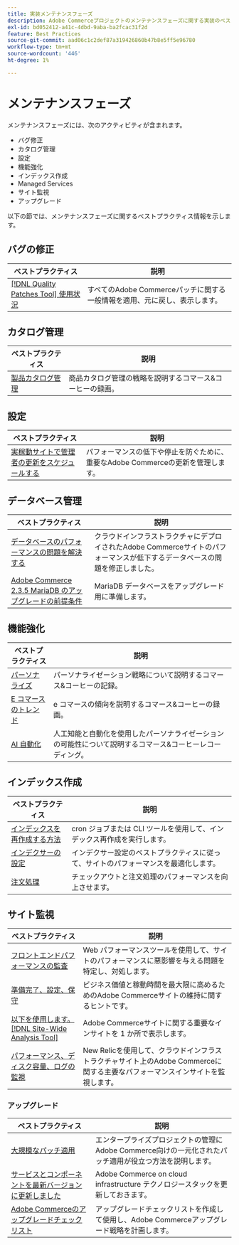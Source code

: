 ```yaml
---
title: 実装メンテナンスフェーズ
description: Adobe Commerceプロジェクトのメンテナンスフェーズに関する実装のベストプラクティスについて説明します。
exl-id: bd052412-a41c-4dbd-9aba-ba2fcac31f2d
feature: Best Practices
source-git-commit: aad06c1c2def87a319426860b47b8e5ff5e96780
workflow-type: tm+mt
source-wordcount: '446'
ht-degree: 1%

---
```


# メンテナンスフェーズ

メンテナンスフェーズには、次のアクティビティが含まれます。

- バグ修正
- カタログ管理
- 設定
- 機能強化
- インデックス作成
- Managed Services
- サイト監視
- アップグレード

以下の節では、メンテナンスフェーズに関するベストプラクティス情報を示します。

## バグの修正

| ベストプラクティス | 説明 |
|-----------------------------------------------------------------------------------|-------------------------------------------------------------------------------|
| [[!DNL Quality Patches Tool] 使用状況](../../../tools/quality-patches-tool/usage.md) | すべてのAdobe Commerceパッチに関する一般情報を適用、元に戻し、表示します。 |

## カタログ管理

| ベストプラクティス | 説明 |
|------------------------------------------------------------------------------------------------------------------------------------------------------------------|--------------------------------------------------------------------------------------|
| [製品カタログ管理](https://www.gotostage.com/channel/fca90f7960be436f9b849215d9e06026/recording/2eea2782fc874047a020391000519f8b/watch?source=CHANNEL) | 商品カタログ管理の戦略を説明するコマース&amp;コーヒーの録画。 |

## 設定

| ベストプラクティス | 説明 |
|-------------------------------------------------------------------------------------------|------------------------------------------------------------------------------------|
| [実稼動サイトで管理者の更新をスケジュールする](scheduling-admin-updates-in-production.md) | パフォーマンスの低下や停止を防ぐために、重要なAdobe Commerceの更新を管理します。 |

## データベース管理

| ベストプラクティス | 説明 |
|----------------------------------------------------------------------------------------------------------|-----------------------------------------------------------------------------------------------------|
| [データベースのパフォーマンスの問題を解決&#x200B;する](resolve-database-performance-issues.md) | クラウドインフラストラクチャにデプロイされたAdobe Commerceサイトのパフォーマンスが低下するデータベースの問題を修正しました。 |
| [Adobe Commerce 2.3.5 MariaDB のアップグレードの前提条件&#x200B;](commerce-235-upgrade-prerequisites-mariadb.md) | MariaDB データベースをアップグレード用に準備します。 |

## 機能強化

| ベストプラクティス | 説明 |
|---------------------------------------------------------------------------------------------------------------------------------------------------------|----------------------------------------------------------------------------------------------------------------------|
| [パーソナライズ](https://www.gotostage.com/channel/fca90f7960be436f9b849215d9e06026/recording/e218545a77de490fb5102eca07d0580a/watch?source=CHANNEL) | パーソナライゼーション戦略について説明するコマース&amp;コーヒーの記録。 |
| [E コマースのトレンド](https://www.gotostage.com/channel/fca90f7960be436f9b849215d9e06026/recording/9a772468d7b64409a3d5dff4d67e656d/watch?source=CHANNEL) | e コマースの傾向を説明するコマース&amp;コーヒーの録画。 |
| [AI 自動化](https://www.gotostage.com/channel/fca90f7960be436f9b849215d9e06026/recording/27ae23699c2847be981a23ca098e548f/watch?source=CHANNEL) | 人工知能と自動化を使用したパーソナライゼーションの可能性について説明するコマース&amp;コーヒーレコーディング。 |

## インデックス作成

| ベストプラクティス | 説明 |
|------------------------------------------------------------------------------------------------------------|----------------------------------------------------------------------------------|
| [インデックスを再作成する方法](https://developer.adobe.com/commerce/php/development/components/indexing/#how-to-reindex) | cron ジョブまたは CLI ツールを使用して、インデックス再作成を実行します。 |
| [インデクサーの&#x200B;設定](indexer-configuration.md) | インデクサー設定のベストプラクティスに従って、サイトのパフォーマンスを最適化します。 |
| [注文処理](order-processing-configuration.md) | チェックアウトと注文処理のパフォーマンスを向上させます。 |

## サイト監視

| ベストプラクティス | 説明 |
|-------------------------------------------------------------------------------------------------------------------------------------------------|-----------------------------------------------------------------------------------------------------------|
| [フロントエンドパフォーマンスの監査](frontend-performance.md) | Web パフォーマンスツールを使用して、サイトのパフォーマンスに悪影響を与える問題を特定し、対処します。 |
| [準備完了、設定、保守](https://business.adobe.com/blog/basics/ready-set-maintain) | ビジネス価値と稼動時間を最大限に高めるためのAdobe Commerceサイトの維持に関するヒントです。 |
| [以下を使用します。 [!DNL Site-Wide Analysis Tool]](../../../tools/site-wide-analysis-tool/intro.md#integrations-with-other-adobe-commerce-support-tools) | Adobe Commerceサイトに関する重要なインサイトを 1 か所で表示します。 |
| [パフォーマンス、ディスク容量、ログの監視](https://experienceleague.adobe.com/docs/commerce-cloud-service/user-guide/monitor/performance.html) | New Relicを使用して、クラウドインフラストラクチャサイト上のAdobe Commerceに関する主要なパフォーマンスインサイトを監視します。 |

### アップグレード

| ベストプラクティス | 説明 |
|-------------------------------------------------------------------------|--------------------------------------------------------------------------------------------|
| [大規模なパッチ適用](patching-at-scale.md) | エンタープライズプロジェクトの管理にAdobe Commerce向けの一元化されたパッチ適用が役立つ方法を説明します。 |
| [サービスとコンポーネントを最新バージョンに更新しま&#x200B;した](update-services.md) | Adobe Commerce on cloud infrastructure テクノロジースタックを更新しておきます。 |
| [Adobe Commerceのアップグレードチェックリ&#x200B;スト](upgrade-checklist.md) | アップグレードチェックリストを作成して使用し、Adobe Commerceアップグレード戦略を計画します。 |
